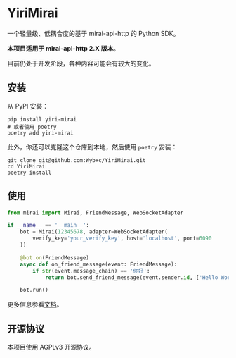 # YiriMirai

一个轻量级、低耦合度的基于 mirai-api-http 的 Python SDK。

**本项目适用于 mirai-api-http 2.X 版本**。

目前仍处于开发阶段，各种内容可能会有较大的变化。

## 安装

从 PyPI 安装：

```shell
pip install yiri-mirai
# 或者使用 poetry
poetry add yiri-mirai
```

此外，你还可以克隆这个仓库到本地，然后使用 `poetry` 安装：

```shell
git clone git@github.com:Wybxc/YiriMirai.git
cd YiriMirai
poetry install
```

## 使用

```python
from mirai import Mirai, FriendMessage, WebSocketAdapter

if __name__ == '__main__':
    bot = Mirai(12345678, adapter=WebSocketAdapter(
        verify_key='your_verify_key', host='localhost', port=6090
    ))

    @bot.on(FriendMessage)
    async def on_friend_message(event: FriendMessage):
        if str(event.message_chain) == '你好':
            return bot.send_friend_message(event.sender.id, ['Hello World!'])

    bot.run()
```

更多信息参看[文档](https://yiri-mirai.vercel.app/)。

## 开源协议

本项目使用 AGPLv3 开源协议。
